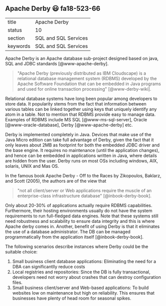 ## Apache Derby   :smiley:  fa18-523-66



|          |                      |
| -------- | -------------------- |
| title    | Apache Derby         | 
| status   | 10                   |
| section  | SQL and SQL Services |
| keywords | SQL and SQL Services |


Apache Derby is an Apache database sub-project designed based on java, SQL and 
JDBC standards [@www-apache-derby].
> "Apache Derby (previously distributed as IBM Cloudscape) is a
> relational database management system (RDBMS) developed by the
> Apache Software Foundation that can be embedded in Java programs and
> used for online transaction processing" [@www-derby-wiki].

Relational database systems have long been popular among developers to
store data. It popularity stems from the fact that information between
various tables can be linked together using keys that uniquely
identify any atom in a table. Not to mention that RDBMS provide easy
to manage data. Examples of RDBMS include MS SQL [@www-ms-sql-server],
Oracle [@www-oracle-database], Derby [@www-apache-derby] etc.

Derby is implemented completely in Java. Devices that make use of the
Java Micro edition can take full advantage of Derby, given the fact
that it only leaves about 2MB as footprint for both the embedded JDBC
driver and the base engine. It requires no maintenance (until the
application changes), and hence can be embedded in applications
written in Java, where details are hidden from the user.  Derby runs
on most OSs including windows, AIX, solaris, UNIX and Mas OS.

In the famous book Apache Derby - Off to the Races by Zikopoulos,
Baklarz, and Scott (2005), the authors are of the view that

> "not all client/server or Web applications require the muscle of an
> enterprise-class infrastructure database" [@inbook-derby-book].

Only about 20-30% of applications actually require RDBMS
capabilities. Furthermore, their hosting environments usually do not
have the system requirements to run full-fledged data engines. Note
that these systems still need robustness and scalability to ensure
data integrity and this is where Apache derby comes in. Another,
benefit of using Derby is that it eliminates the use of a database
administrator. The DB can be managed programmatically from the
application itself [@inbook-derby-book].

The following scenarios describe instances where Derby could be the
suitable choice:

1. Small business client database applications: Eliminating the need
   for a DBA can significantlly reduce costs
2. Local registries and repositories: Since the DB is fully
   transactional, developers need not worry about crashes that can
   destroy configuration files.
3. Small business client/server and Web-based applications: To build
   websites low on maintenance but high on reliability.  This ensures
   that businesses have plenty of head room for seasonal spikes.
